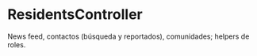 # ResidentsController

News feed, contactos (búsqueda y reportados), comunidades; helpers de roles.
